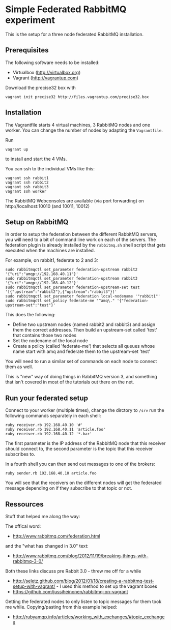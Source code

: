 Simple Federated RabbitMQ experiment
====================================

This is the setup for a three node federated RabbitMQ installation.


Prerequisites
-------------

The following software needs to be installed:

* Virtualbox (http://virtualbox.org)
* Vagrant (http://vagrantup.com)

Download the precise32 box with

    vagrant init precise32 http://files.vagrantup.com/precise32.box

Installation
------------

The Vagrantfile starts 4 virtual machines, 3 RabbitMQ nodes and one worker. You can change the number of nodes
by adapting the `Vagrantfile`.

Run

    vagrant up

to install and start the 4 VMs.

You can ssh to the individual VMs like this:

    vagrant ssh rabbit1
    vagrant ssh rabbit2
    vagrant ssh rabbit3
    vagrant ssh worker

The RabbitMQ Webconsoles are available (via port forwarding) on http://localhost:10010 (and 10011, 10012)


Setup on RabbitMQ
-----------------

In order to setup the federation between the different RabbitMQ servers, you will need to a bit of command
line work on each of the servers. The federation plugin is already installed by the `rabbitmq.sh` shell script
that gets executed when the machines are installed.

For example, on rabbit1, federate to 2 and 3:

    sudo rabbitmqctl set_parameter federation-upstream rabbit2 '{"uri":"amqp://192.168.40.11"}'
    sudo rabbitmqctl set_parameter federation-upstream rabbit3 '{"uri":"amqp://192.168.40.12"}'
    sudo rabbitmqctl set_parameter federation-upstream-set test '[{"upstream":"rabbit2"},{"upstream":"rabbit3"}]'
    sudo rabbitmqctl set_parameter federation local-nodename '"rabbit1"'
    sudo rabbitmqctl set_policy federate-me "^amq\." '{"federation-upstream-set":"test"}'

This does the following:

* Define two upstream nodes (named rabbit2 and rabbit3) and assign them the correct addresses. Then build an upstream-set
  called 'test' that contains those two nodes
* Set the nodename of the local node
* Create a policy (called 'federate-me') that selects all queues whose name start with amq and federate them to the
  upstream-set 'test'

You will need to run a similar set of commands on each node to connect them as well.

This is "new" way of doing things in RabbitMQ version 3, and something that isn't covered in most of the tutorials
out there on the net.

Run your federated setup
------------------------

Connect to your worker (multiple times), change the dirctory to `/srv` run the following commands separately
in each shell:


    ruby receiver.rb 192.168.40.10 '#'
    ruby receiver.rb 192.168.40.11 'article.foo'
    ruby receiver.rb 192.168.40.12 '*.bar'

The first parameter is the IP address of the RabbitMQ node that this receiver should connect to, the second parameter
is the topic that this receiver subscribes to.

In a fourth shell you can then send out messages to one of the brokers:

    ruby sender.rb 192.168.40.10 article.foo

You will see that the receivers on the different nodes will get the federated message depending on if they
subscribe to that topic or not.


Ressources
----------

Stuff that helped me along the way:

The offical word:

* http://www.rabbitmq.com/federation.html

and the "what has changed in 3.0" text:

* http://www.rabbitmq.com/blog/2012/11/19/breaking-things-with-rabbitmq-3-0/

Both these links discuss pre Rabbit 3.0 - threw me off for a while

* http://seletz.github.com/blog/2012/01/18/creating-a-rabbitmq-test-setup-with-vagrant/ - I used this method to
  set up the vagrant boxes
* https://github.com/jussiheinonen/rabbitmq-on-vagrant

Getting the federated nodes to only listen to topic messages for them took me while. Copying/pasting from this
example helped:

* http://rubyamqp.info/articles/working_with_exchanges/#topic_exchanges


